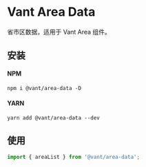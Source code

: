 # Vant Area Data

省市区数据，适用于 Vant Area 组件。

## 安装

#### NPM

```shell
npm i @vant/area-data -D
```

#### YARN

```shell
yarn add @vant/area-data --dev
```

## 使用

```ts
import { areaList } from '@vant/area-data';
```

